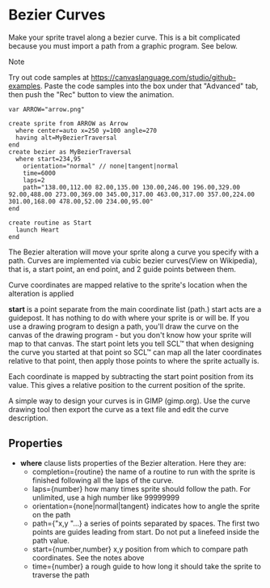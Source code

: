 # Bezier Curves

Make your sprite travel along a bezier curve. This is a bit complicated because you must import a path from a graphic program. See below.

> [!NOTE]
> Try out code samples at https://canvaslanguage.com/studio/github-examples.
> Paste the code samples into the box under that "Advanced" tab,
> then push the "Rec" button to view the animation.

```
var ARROW="arrow.png"

create sprite from ARROW as Arrow
  where center=auto x=250 y=100 angle=270
  having alt=MyBezierTraversal
end
create bezier as MyBezierTraversal
  where start=234,95
    orientation="normal" // none|tangent|normal
    time=6000
    laps=2
    path="138.00,112.00 82.00,135.00 130.00,246.00 196.00,329.00 92.00,488.00 273.00,369.00 345.00,317.00 463.00,317.00 357.00,224.00 301.00,168.00 478.00,52.00 234.00,95.00"
end

create routine as Start
  launch Heart
end
```
The Bezier alteration will move your sprite along a curve you specify with a path.
Curves are implemented via cubic bezier curves(View on Wikipedia), that is, a start point, an end point, and 2 guide points between them.

Curve coordinates are mapped relative to the sprite's location when the alteration is applied

**start** is a point separate from the main coordinate list (path.) start acts are a guidepost. It has nothing to do with where your sprite is or will be. If you use a drawing program to design a path, you'll draw the curve on the canvas of the drawing program - but you don't know how your sprite will map to that canvas. The start point lets you tell SCL™ that when designing the curve you started at that point so SCL™ can map all the later coordinates relative to that point, then apply those points to where the sprite actually is.

Each coordinate is mapped by subtracting the start point position from its value. This gives a relative position to the current position of the sprite.

A simple way to design your curves is in GIMP (gimp.org). Use the curve drawing tool then export the curve as a text file and edit the curve description.


## Properties

- **where** clause lists properties of the Bezier alteration. Here they are:
  - completion={routine} the name of a routine to run with the sprite is finished following all the laps of the curve.
  - laps={number} how many times sprite should follow the path. For unlimited, use a high number like 99999999
  - orientation={none|normal|tangent} indicates how to angle the sprite on the path
  - path={"x,y "...} a series of points separated by spaces. The first two points are guides leading from start. Do not put a linefeed inside the path value.
  - start={number,number} x,y position from which to compare path coordinates. See the notes above
  - time={number} a rough guide to how long it should take the sprite to traverse the path
